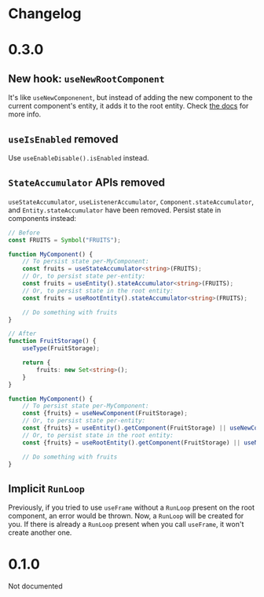 # Changelog

# 0.3.0

## New hook: `useNewRootComponent`

It's like `useNewComponenent`, but instead of adding the new component to the current component's entity, it adds it to the root entity. Check [the docs](https://hex-engine.dev/docs/api-core#usenewrootcomponent) for more info.

## `useIsEnabled` removed

Use `useEnableDisable().isEnabled` instead.

## `StateAccumulator` APIs removed

`useStateAccumulator`, `useListenerAccumulator`, `Component.stateAccumulator`, and `Entity.stateAccumulator` have been removed. Persist state in components instead:

```ts
// Before
const FRUITS = Symbol("FRUITS");

function MyComponent() {
	// To persist state per-MyComponent:
	const fruits = useStateAccumulator<string>(FRUITS);
	// Or, to persist state per-entity:
	const fruits = useEntity().stateAccumulator<string>(FRUITS);
	// Or, to persist state in the root entity:
	const fruits = useRootEntity().stateAccumulator<string>(FRUITS);

	// Do something with fruits
}

// After
function FruitStorage() {
	useType(FruitStorage);

	return {
		fruits: new Set<string>();
	}
}

function MyComponent() {
	// To persist state per-MyComponent:
	const {fruits} = useNewComponent(FruitStorage);
	// Or, to persist state per-entity:
	const {fruits} = useEntity().getComponent(FruitStorage) || useNewComponent(FruitStorage);
	// Or, to persist state in the root entity:
	const {fruits} = useRootEntity().getComponent(FruitStorage) || useNewRootComponent(FruitStorage);

	// Do something with fruits
}
```

## Implicit `RunLoop`

Previously, if you tried to use `useFrame` without a `RunLoop` present on the root component, an error would be thrown. Now, a `RunLoop` will be created for you. If there is already a `RunLoop` present when you call `useFrame`, it won't create another one.

# 0.1.0

Not documented
